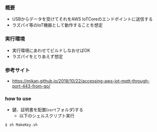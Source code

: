 ### 概要
- USBからデータを受けてそれをAWS IoTCoreのエンドポイントに送信する
- ラズパイ等のIoT機器として動作することを想定

### 実行環境
- 実行環境にあわせてビルドしなおせばOK
- ラズパイをとりあえず想定

### 参考サイト
- https://mikan.github.io/2018/10/22/accessing-aws-iot-mqtt-through-port-443-from-go/

### how to use
- 鍵、証明書を配置(`cert`フォルダ)する
  - 以下のシェルスクリプト実行
```bash
$ sh MakeKey.sh
```
